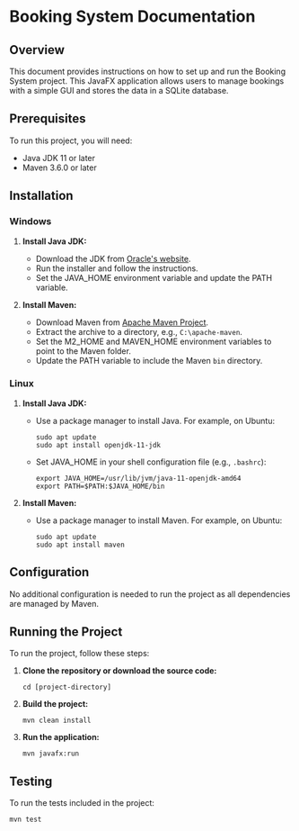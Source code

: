 # Booking System Documentation

## Overview

This document provides instructions on how to set up and run the Booking System project. This JavaFX application allows users to manage bookings with a simple GUI and stores the data in a SQLite database.

## Prerequisites

To run this project, you will need:

- Java JDK 11 or later
- Maven 3.6.0 or later

## Installation

### Windows

1. **Install Java JDK:**

   - Download the JDK from [Oracle's website](https://www.oracle.com/java/technologies/javase-downloads.html).
   - Run the installer and follow the instructions.
   - Set the JAVA_HOME environment variable and update the PATH variable.

2. **Install Maven:**
   - Download Maven from [Apache Maven Project](https://maven.apache.org/download.cgi).
   - Extract the archive to a directory, e.g., `C:\apache-maven`.
   - Set the M2_HOME and MAVEN_HOME environment variables to point to the Maven folder.
   - Update the PATH variable to include the Maven `bin` directory.

### Linux

1. **Install Java JDK:**

   - Use a package manager to install Java. For example, on Ubuntu:
     ```
     sudo apt update
     sudo apt install openjdk-11-jdk
     ```
   - Set JAVA_HOME in your shell configuration file (e.g., `.bashrc`):
     ```
     export JAVA_HOME=/usr/lib/jvm/java-11-openjdk-amd64
     export PATH=$PATH:$JAVA_HOME/bin
     ```

2. **Install Maven:**
   - Use a package manager to install Maven. For example, on Ubuntu:
     ```
     sudo apt update
     sudo apt install maven
     ```

## Configuration

No additional configuration is needed to run the project as all dependencies are managed by Maven.

## Running the Project

To run the project, follow these steps:

1. **Clone the repository or download the source code:**

   ```
   cd [project-directory]
   ```

2. **Build the project:**

   ```
   mvn clean install
   ```

3. **Run the application:**
   ```
   mvn javafx:run
   ```

## Testing

To run the tests included in the project:

```
mvn test
```
